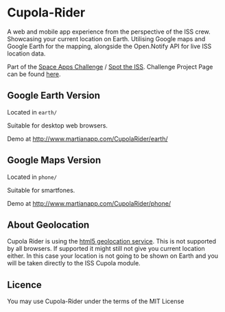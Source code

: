 Cupola-Rider
============

A web and mobile app experience from the perspective of the ISS crew. Showcasing your current location on Earth. Utilising Google maps and Google Earth for the mapping, alongside the Open.Notify API for live ISS location data.

Part of the [Space Apps Challenge](http://spaceappschallenge.org/) / [Spot the ISS](http://spaceappschallenge.org/challenge/spot-the-station/). Challenge Project Page can be found [here](http://spaceappschallenge.org/project/cupola-rider/).


Google Earth Version
--------------------

Located in `earth/`

Suitable for desktop web browsers.

Demo at http://www.martianapp.com/CupolaRider/earth/



Google Maps Version
-------------------

Located in `phone/`

Suitable for smartfones.

Demo at http://www.martianapp.com/CupolaRider/phone/


About Geolocation
-----------------

Cupola Rider is using the [html5 geolocation service](http://diveintohtml5.info/geolocation.html). This is not supported by all browsers. If supported it might still not give you current location either. In this case your location is not going to be shown on Earth and you will be taken directly to the ISS Cupola module.



Licence
-------
You may use Cupola-Rider under the terms of the MIT License
